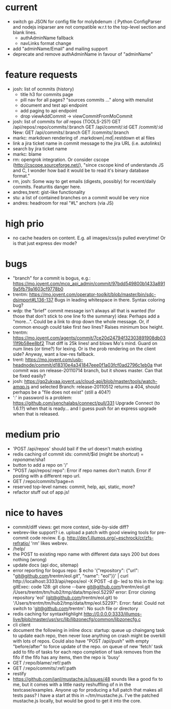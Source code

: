 # current

- switch go JSON for config file for molybdenum :(
  Python ConfigParser and nodejs iniparser are not compatible w.r.t to the
  top-level section and blank lines.
    - authAdminName fallback
    - navLinks format change
- add "adminName/Email" and mailing support
- deprecate and remove authAdminName in favour of "adminName"


# feature requests

- josh: list of ocmmits (history)
    - title h3 for commits page
    - pill nav for all pages? "sources commits ..." along with menulist
    - document and test api endpoint
    - add paging to api endpoint
    - drop viewAddCommit -> viewCommitFromMoCommit
- josh: list of commits for *all* repos (TOOLS-25?)
    GET /api/repos/:repo/commits/:branch
    GET /api/commit/:id
    GET /commit/:id
    New:
        GET /api/commits/:branch
        GET /commits/:branch
- markc: markdown rendering of .markdown|.md|.restdown et al files
- link a jira ticket name in commit message to the jira URL (i.e. autolinks)
- search by jira ticket name
- markc: blame
- rm: opengrok integration. 
  Or consider cscope (http://cscope.sourceforge.net/), "since cscope kind of
  understands JS and C, I wonder how bad it would be to read it's binary
  database format."
- rm, josh: Some way to get emails (digests, possibly) for recent/daily commits.
  Featuritis danger here.
- andres,trent: gist-like functionality
- stu: a list of contained branches on a commit would be very nice
- andres: headroom for real "#L<number>" anchors (via JS)

# high prio

- no cache headers on content. E.g. all images/css/js pulled everytime!
  Or is that just express dev mode?


# bugs

- "branch" for a commit is bogus, e.g.:
   https://mo.joyent.com/mcp_api_admin/commit/97bdd549800b1433a8919a5fb79a1603cf9778b0
- trentm: https://mo.joyent.com/operator-toolkit/blob/master/bin/sdc-dsimport#L136-137
  Bugs in leading whitespace in there. Syntax coloring bug?
- wdp: the "brief" commit message isn't always all that is wanted (for those
  that don't stick to one line fo the summary)
  idea: Perhaps add a "more...". Could be a link to drop down the whole
  message. Or, if common enough could take first *two* lines? Raises minimum
  box height.
- trentm: https://mo.joyent.com/agents/commit/7ce20d24794f32303891908db0311f9b58ee8bf2
  That diff is 25k lines! and blows Mo's mind. Guard on num lines (or time?)
  for lexing. Or is the prob rendering on the client side? Anyway, want a
  low-res fallback.
- trent: https://mo.joyent.com/usb-headnode/commit/d18310e4a341847eee0f1a03fcf0ad2796c1eb0a
  that commit was on release-20110714 branch, but it shows master. Can that
  be fixed easily?
- josh: https://gq2ukvaa.joyent.us/cloud-api/blob/master/tools/watch-amqp.js
  and selected Branch: release-20110512
  returns a 404, should perhaps be a "file does not exist" (still a 404?)
- ':' in password is a problem:
    https://github.com/senchalabs/connect/pull/331
  Upgrade Connect (to 1.6.1?) when that is ready... and I guess push for an
  express upgrade when that is released.

# medium prio

- 'POST /api/repos' should bail if the url doesn't match existing
- redis caching of commit ids:  commit/$id (might be shortcut) = $reponame/$sha1
- button to add a repo on '/'
- "POST /api/repos/:repo": Error if repo names don't match. Error if
  posting with a different repo url.
- GET /:repo/commits?page=n
- reserved top-level names: commit, help, api, static, more?
- refactor stuff out of app.js!

# nice to haves

- commit/diff views: get more context, side-by-side diff?
- webrev-like support? i.e. upload a patch with good viewing tools for pre-commit code review.
  E.g. http://dev1.illumos.org/~eschrock/cr/zfs-refratio/
  'rm' likes webrev.
- /help/
- the POST to existing repo name with different data says 200 but does nothing (wrong)
- update docs (api doc, sitemap)
- error reporting for bogus repo:
    $ echo '{"repository": {"url": "git@github.com/trentm/eol.git", "name": "eol"}}' | curl http://localhost:3333/api/repos/eol -X POST -d @-
  led to this in the log:
    gitExec: code 128: git clone --bare git@github.com/trentm/eol.git /Users/trentm/tm/hub2/tmp/data/tmp/eol.52297
    error: Error cloning repository 'eol' (git@github.com/trentm/eol.git) to '/Users/trentm/tm/hub2/tmp/data/tmp/eol.52297': Error: fatal: Could not switch to 'git@github.com/trentm': No such file or directory
- redis caching for syntaxHighlight
  http://0.0.0.0:3333/illumos-live/blob/master/usr/src/lib/libzonecfg/common/libzonecfg.c
- cli client
- document the following in inline docs:
    startup: queue up chaingang task to update each repo, then never lose anything on crash
        might be overkill with lots of repos. Could also have "POST /api/push" with empty
        "before/after" to force update of the repo.
    on queue of new 'fetch' task add to fifo of tasks for each repo
        completion of task removes from the fifo
        if the fifo has any items, then the repo is 'busy'
- GET /:repo/blame/:ref/:path
- GET /:repo/commits/:ref/:path
- restify
- https://github.com/janl/mustache.js/issues/48
    sounds like a good fix to me, but it comes with a little nasty
    reshuffling of n in the textcase/examples. Anyone up for producing a full
    patch that makes all tests pass? I have a start at this in ~/tm/mustache.js.
  I've the patched mustache.js locally, but would be good to get it into
  the core.
